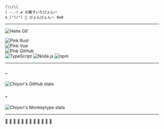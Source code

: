 ```
(\\(\\  
( -.-) 💕 お腹すいたぴょん〜  
o_(")(") 💖 ぴょんぴょん〜 0w0  
```

---

![Hehe Gif](https://media.tenor.com/QDeeQDF4kAwAAAAj/genshin-impact-raiden-shogun.gif)

![Pink Rust](https://img.shields.io/badge/Rust-pink?style=for-the-badge&logo=flutter&logoColor=white&color=ff69b4)  
![Pink Vue](https://img.shields.io/badge/Vue.js-pink?style=for-the-badge&logo=vue.js&logoColor=white&color=ffb6c1)  
![Pink GitHub](https://img.shields.io/badge/GitHub-pink?style=for-the-badge&logo=github&logoColor=white&color=ffc0cb)  
![TypeScript](https://img.shields.io/badge/TypeScript-pink?style=for-the-badge&logo=typescript&logoColor=white&color=ffc0cb)
![Node.js](https://img.shields.io/badge/Node.js-pink?style=for-the-badge&logo=node.js&logoColor=white&color=ffb6c1)
![npm](https://img.shields.io/badge/npm-pink?style=for-the-badge&logo=npm&logoColor=white&color=ff69b4)

----

### -
![Chiyori's GitHub stats](https://github-readme-stats.vercel.app/api?username=Cerceis&theme=tokyonight&show_icons=true)
### -
![Chiyori's Monkeytype stats](https://monkeytype-readme.com/generate-svg/Chiyori/lilac_mist?lbpb=true)

---

🌷 🌸 🌼 💖 🍥 🌈  🌈 🍥 💖 🌼 🌸 🌷  
